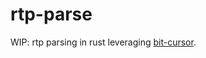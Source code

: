 # rtp-parse

WIP: rtp parsing in rust leveraging [bit-cursor](https://github.com/bbaldino/bitcursor).
